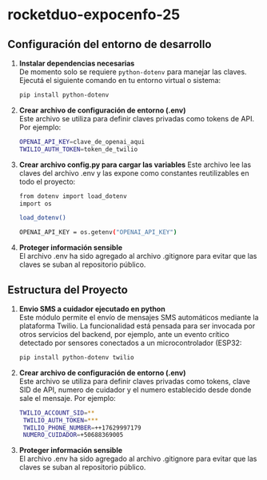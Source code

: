 # rocketduo-expocenfo-25

## Configuración del entorno de desarrollo

1. **Instalar dependencias necesarias**  
   De momento solo se requiere `python-dotenv` para manejar las claves.  
   Ejecutá el siguiente comando en tu entorno virtual o sistema:

   ```bash
   pip install python-dotenv

2. **Crear archivo de configuración de entorno (.env)** \
Este archivo se utiliza para definir claves privadas como tokens de API.
Por ejemplo:

   ```bash
   OPENAI_API_KEY=clave_de_openai_aqui
   TWILIO_AUTH_TOKEN=token_de_twilio

3. **Crear archivo config.py para cargar las variables**
Este archivo lee las claves del archivo .env y las expone como constantes reutilizables en todo el proyecto:

   ```bash
   from dotenv import load_dotenv
   import os

   load_dotenv()

   OPENAI_API_KEY = os.getenv("OPENAI_API_KEY")

  4. **Proteger información sensible** \
  El archivo .env ha sido agregado al archivo .gitignore para evitar que las claves se suban al repositorio público.

## Estructura del Proyecto

1. **Envio SMS a cuidador ejecutado en python**  
    Este módulo permite el envío de mensajes SMS automáticos mediante la plataforma Twilio. La funcionalidad está pensada para ser invocada por otros servicios del backend, por ejemplo, ante un evento crítico detectado por sensores conectados a un microcontrolador (ESP32:

   ```bash
   pip install python-dotenv twilio

2. **Crear archivo de configuración de entorno (.env)** \
Este archivo se utiliza para definir claves privadas como tokens, clave SID de API, numero de cuidador y el numero establecido desde donde sale el mensaje.
Por ejemplo:

   ```bash
   TWILIO_ACCOUNT_SID=**
    TWILIO_AUTH_TOKEN=***
    TWILIO_PHONE_NUMBER=++17629997179
    NUMERO_CUIDADOR=+50688369005

  4. **Proteger información sensible** \
  El archivo .env ha sido agregado al archivo .gitignore para evitar que las claves se suban al repositorio público.
